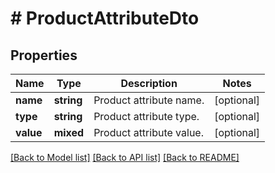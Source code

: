 # # ProductAttributeDto

## Properties

Name | Type | Description | Notes
------------ | ------------- | ------------- | -------------
**name** | **string** | Product attribute name. | [optional]
**type** | **string** | Product attribute type. | [optional]
**value** | **mixed** | Product attribute value. | [optional]

[[Back to Model list]](../../README.md#models) [[Back to API list]](../../README.md#endpoints) [[Back to README]](../../README.md)

